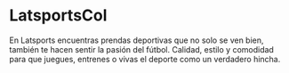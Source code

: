 # LatsportsCol
En Latsports encuentras prendas deportivas que no solo se ven bien, también te hacen sentir la pasión del fútbol. Calidad, estilo y comodidad para que juegues, entrenes o vivas el deporte como un verdadero hincha.
